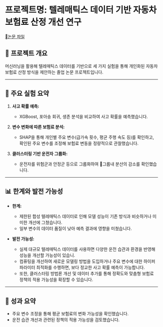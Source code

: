# 프로젝트명: 텔레매틱스 데이터 기반 자동차 보험료 산정 개선 연구

[논문 파일](https://drive.google.com/drive/folders/19J5JO90AhkJckcP-IygF1i8xueqKOfkf)

## 📌 프로젝트 개요

머신러닝을 활용해 텔레매틱스 데이터를 기반으로 세 가지 실험을 통해 개인화된 자동차 보험료 산정 방식을 제안하는 졸업 논문 프로젝트입니다.

---

## 🔬 주요 실험 요약
1. **사고 확률 예측:**  
   - XGBoost, 포아송 회귀, 생존 분석을 비교하여 사고 확률을 예측했습니다.

2. **변수 변화에 따른 보험료 분석:**  
   - SHAP을 통해 개인별 주요 변수(급가속 횟수, 평균 주행 속도 등)를 확인하고, 확인된 주요 변수를 조정해 보험료 변동을 정량적으로 관찰했습니다.

3. **클러스터링 기반 운전자 그룹화:**  
   - 운전자를 위험군과 안정군 등으로 그룹화하여 그룹내 분산의 감소를 확인했습니다.

---

## 📊 한계와 발전 가능성
- **한계:**  
  - 제한된 합성 텔레매틱스 데이터로 인해 모델 성능이 기존 방식과 비슷하거나 미미한 개선에 그쳤습니다.  
  - 일부 변수의 데이터 품질이 낮아 예측 결과에 영향을 미쳤습니다.

- **발전 가능성:**  
  - 실제 대규모 텔레매틱스 데이터를 사용하면 다양한 운전 습관과 환경을 반영해 성능을 개선할 가능성이 있습니.
  - 컴퓨팅을 개선하여 새로운 모델링 방법을 도입하거나 주요 변수에 대한 하이퍼파라미터 최적화를 수행하면, 보다 정교한 사고 확률 예측이 가능합니다.  
  - 또한, 클러스터링 방법론 개선 및 데이터 추가를 통해 정확도와 맞춤형 보험료 정책의 적용 가능성을 확장할 수 있습니다.

---

## 🌱 성과 요약
- 주요 변수 조정을 통해 평균 보험료의 변화 가능성을 확인했습니다.
- 운전 습관 개선과 관련된 정책의 적용 가능성을 검토했습니다.
